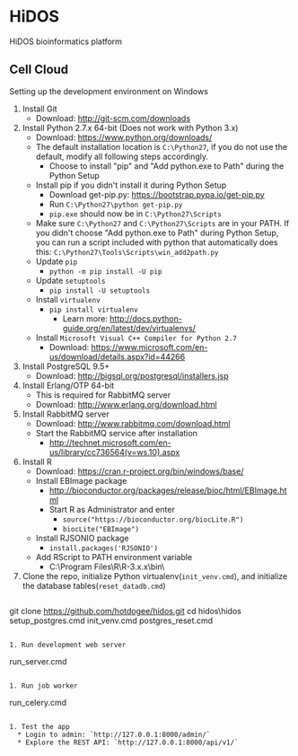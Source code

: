 # HiDOS
HiDOS bioinformatics platform
## Cell Cloud
Setting up the development environment on Windows

1. Install Git
   * Download: http://git-scm.com/downloads
1. Install Python 2.7.x 64-bit (Does not work with Python 3.x)
   * Download: https://www.python.org/downloads/
   * The default installation location is `C:\Python27`, if you do not use the default, modify all following steps accordingly.
     * Choose to install "pip" and "Add python.exe to Path" during the Python Setup
   * Install pip if you didn't install it during Python Setup
     * Download get-pip.py: https://bootstrap.pypa.io/get-pip.py
     * Run `C:\Python27\python get-pip.py`
     * `pip.exe` should now be in `C:\Python27\Scripts`
   * Make sure `C:\Python27` and `C:\Python27\Scripts` are in your PATH. If you didn't choose "Add python.exe to Path" during Python Setup, you can run a script included with python that automatically does this: `C:\Python27\Tools\Scripts\win_add2path.py`
   * Update `pip`
     * `python -m pip install -U pip`
   * Update `setuptools`
     * `pip install -U setuptools`
   * Install `virtualenv`
     * `pip install virtualenv`
       * Learn more: http://docs.python-guide.org/en/latest/dev/virtualenvs/
   * Install `Microsoft Visual C++ Compiler for Python 2.7`
     * Download: https://www.microsoft.com/en-us/download/details.aspx?id=44266
1. Install PostgreSQL 9.5+
   * Download: http://bigsql.org/postgresql/installers.jsp
1. Install Erlang/OTP 64-bit
   * This is required for RabbitMQ server
   * Download: http://www.erlang.org/download.html
1. Install RabbitMQ server
   * Download: http://www.rabbitmq.com/download.html
   * Start the RabbitMQ service after installation
     * http://technet.microsoft.com/en-us/library/cc736564(v=ws.10).aspx
1. Install R
   * Download: https://cran.r-project.org/bin/windows/base/
   * Install EBImage package
     * http://bioconductor.org/packages/release/bioc/html/EBImage.html
     * Start R as Administrator and enter
       * `source("https://bioconductor.org/biocLite.R")`
       * `biocLite("EBImage")`
   * Install RJSONIO package
     * `install.packages('RJSONIO')`
   * Add RScript to PATH environment variable
     * C:\Program Files\R\R-3.x.x\bin\
1. Clone the repo, initialize Python virtualenv(`init_venv.cmd`), and initialize the database tables(`reset_datadb.cmd`)
   ```
git clone https://github.com/hotdogee/hidos.git
cd hidos\hidos
setup_postgres.cmd
init_venv.cmd
postgres_reset.cmd
```

1. Run development web server
  ```
run_server.cmd
```

1. Run job worker
  ```
run_celery.cmd
```

1. Test the app
  * Login to admin: `http://127.0.0.1:8000/admin/`
  * Explore the REST API: `http://127.0.0.1:8000/api/v1/`
